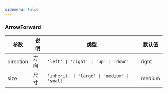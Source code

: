 ```yaml
---
sidemenu: false
---
```


### ArrowForward

| 参数	|说明	|类型	|默认值
| --- | --- | --- | ---
| direction | 方向 | `'left' \| 'right' \| 'up' \| 'down'` | right
| size | 尺寸 | `'inherit' \| 'large' \| 'medium' \| 'small'` | medium
